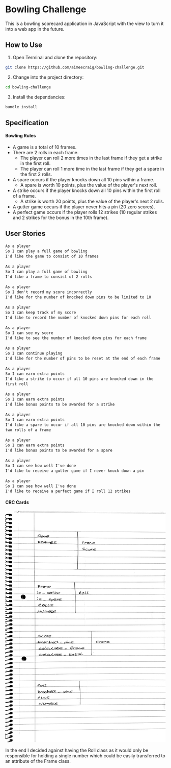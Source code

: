 # Bowling Challenge #

This is a bowling scorecard application in JavaScript with the view to turn it into a web app in the future.

## How to Use ##
1. Open Terminal and clone the repository:
```bash
git clone https://github.com/aimeecraig/bowling-challenge.git
```
2. Change into the project directory:
```bash
cd bowling-challenge
```
3. Install the dependancies:
```bash
bundle install
```

## Specification ##
#### Bowling Rules ####

* A game is a total of 10 frames.
* There are 2 rolls in each frame.
  * The player can roll 2 more times in the last frame if they get a strike in the first roll.
  * The player can roll 1 more time in the last frame if they get a spare in the first 2 rolls.
* A spare occurs if the player knocks down all 10 pins within a frame.
  * A spare is worth 10 points, plus the value of the player's next roll.
* A strike occurs if the player knocks down all 10 pins within the first roll of a frame.
  * A strike is worth 20 points, plus the value of the player's next 2 rolls.
* A gutter game occurs if the player never hits a pin (20 zero scores).
* A perfect game occurs if the player rolls 12 strikes (10 regular strikes and 2 strikes for the bonus in the 10th frame).

## User Stories ##
```
As a player
So I can play a full game of bowling
I'd like the game to consist of 10 frames

As a player
So I can play a full game of bowling
I'd like a frame to consist of 2 rolls

As a player
So I don't record my score incorrectly
I'd like for the number of knocked down pins to be limited to 10

As a player
So I can keep track of my score
I'd like to record the number of knocked down pins for each roll

As a player
So I can see my score
I'd like to see the number of knocked down pins for each frame

As a player
So I can continue playing
I'd like for the number of pins to be reset at the end of each frame

As a player
So I can earn extra points
I'd like a strike to occur if all 10 pins are knocked down in the first roll

As a player
So I can earn extra points
I'd like bonus points to be awarded for a strike

As a player
So I can earn extra points
I'd like a spare to occur if all 10 pins are knocked down within the two rolls of a frame

As a player
So I can earn extra points
I'd like bonus points to be awarded for a spare

As a player
So I can see how well I've done
I'd like to receive a gutter game if I never knock down a pin

As a player
So I can see how well I've done
I'd like to receive a perfect game if I roll 12 strikes
```

#### CRC Cards ####
![crc-cards](public/crc-cards.png)

In the end I decided against having the Roll class as it would only be responsible for holding a single number which could be easily transferred to an attribute of the Frame class.
